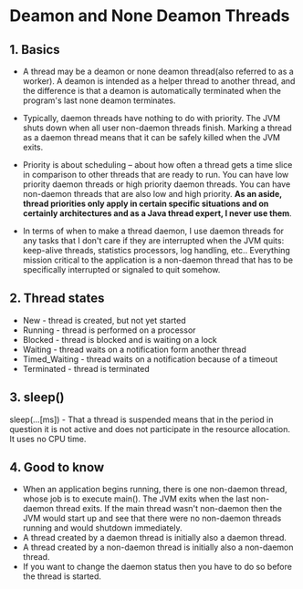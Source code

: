# Deamon and None Deamon Threads

## 1. Basics
- A thread may be a deamon or none deamon thread(also referred to as a worker).
A deamon is intended as a helper thread to another thread, and the difference
is that a deamon is automatically terminated when the program's last none deamon
terminates.

- Typically, daemon threads have nothing to do with priority. The JVM shuts down 
when all user non-daemon threads finish. Marking a thread as a daemon thread 
means that it can be safely killed when the JVM exits.

- Priority is about scheduling – about how often a thread gets a time slice in 
comparison to other threads that are ready to run. You can have low priority 
daemon threads or high priority daemon threads. You can have non-daemon threads 
that are also low and high priority. **As an aside, thread priorities only apply 
in certain specific situations and on certainly architectures and as a Java 
thread expert, I never use them**.

- In terms of when to make a thread daemon, I use daemon threads for any tasks 
that I don't care if they are interrupted when the JVM quits: keep-alive threads, 
statistics processors, log handling, etc.. Everything mission critical to the 
application is a non-daemon thread that has to be specifically interrupted or 
signaled to quit somehow.

## 2. Thread states
- New - thread is created, but not yet started
- Running - thread is performed on a processor
- Blocked - thread is blocked and is waiting on a lock
- Waiting - thread waits on a notification form another thread
- Timed_Waiting - thread waits on a notification because of a timeout
- Terminated - thread is terminated

## 3. sleep()

sleep(...[ms]) - That a thread is suspended means that in the period in
question it is not active and does not participate in the resource
allocation. It uses no CPU time.

## 4. Good to know
- When an application begins running, there is one non-daemon thread, whose 
job is to execute main(). The JVM exits when the last non-daemon thread exits.
If the main thread wasn't non-daemon then the JVM would start up and see that
there were no non-daemon threads running and would shutdown immediately.
- A thread created by a daemon thread is initially also a daemon thread.
- A thread created by a non-daemon thread is initially also a non-daemon thread.
- If you want to change the daemon status then you have to do so before the thread 
is started.


